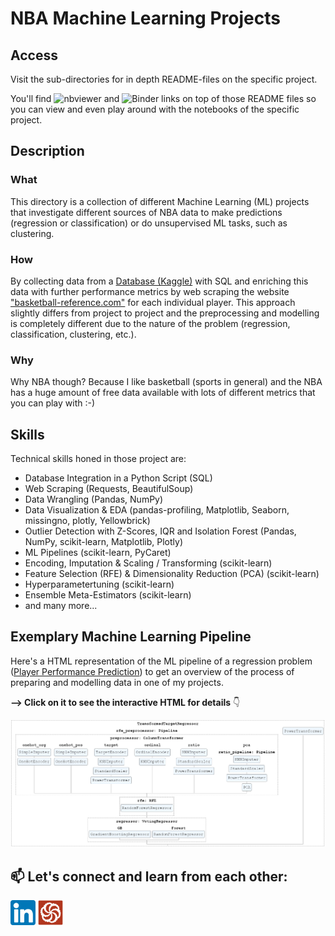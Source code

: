 # NBA Machine Learning Projects

## Access
Visit the sub-directories for in depth README-files on the specific project.

You'll find ![nbviewer](https://raw.githubusercontent.com/jupyter/design/master/logos/Badges/nbviewer_badge.svg) and ![Binder](https://mybinder.org/badge_logo.svg)
links on top of those README files so you can view and even play around with the notebooks of the specific project.

## Description

### What
This directory is a collection of different Machine Learning (ML) projects that investigate different sources of NBA data to make
predictions (regression or classification) or do unsupervised ML tasks, such as clustering.


### How
By collecting data from a [Database (Kaggle)](https://www.kaggle.com/wyattowalsh/basketball) with SQL and enriching this data with further performance metrics by
web scraping the website ["basketball-reference.com"](https://www.basketball-reference.com) for each individual player. This approach slightly differs from project to project
and the preprocessing and modelling is completely different due to the nature of the problem (regression, classification, clustering, etc.).

### Why
Why NBA though? Because I like basketball (sports in general) and the NBA has a huge amount of free data available with lots of different metrics that you can play with :-) 

## Skills
Technical skills honed in those project are:
- Database Integration in a Python Script (SQL)
- Web Scraping (Requests, BeautifulSoup)
- Data Wrangling (Pandas, NumPy)
- Data Visualization & EDA (pandas-profiling, Matplotlib, Seaborn, missingno, plotly, Yellowbrick)
- Outlier Detection with Z-Scores, IQR and Isolation Forest (Pandas, NumPy, scikit-learn, Matplotlib, Plotly)
- ML Pipelines (scikit-learn, PyCaret)
- Encoding, Imputation & Scaling / Transforming (scikit-learn)
- Feature Selection (RFE) & Dimensionality Reduction (PCA) (scikit-learn)
- Hyperparametertuning (scikit-learn)
- Ensemble Meta-Estimators (scikit-learn)
- and many more...

## Exemplary Machine Learning Pipeline

Here's a HTML representation of the ML pipeline of a regression problem ([Player Performance Prediction](https://github.com/kevin-goetz/NBA-ML-Projects/tree/main/Player%20Performance%20Prediction))
to get an overview of the process of preparing and modelling data in one of my projects.

**--> Click on it to see the interactive HTML for details** 👇

[![raw.githack.com](https://github.com/kevin-goetz/NBA-ML-Projects/blob/main/Player%20Performance%20Prediction/Models/ML%20Pipeline.PNG)](https://rawcdn.githack.com/kevin-goetz/NBA-ML-Projects/9c439f9f4304749febc12af72782517efaa1d8ee/Player%20Performance%20Prediction/Models/NBA_Rookie_model_pipeline.html)


## 📫 Let's connect and learn from each other:

[<img src="https://github.com/kevin-goetz/kevin-goetz/blob/main/LinkedIn Logo.png" height="40em" align="center" alt="Connect with Me on LinkedIn" title="Connect with Me on LinkedIn"/>](https://linkedin.com/in/kgötz)
[<img src="https://github.com/kevin-goetz/kevin-goetz/blob/main/Codewars Logo.svg" height="40em" align="center" alt="Connect with Me on Codewars" title="Connect with Me on Codewars"/>](https://www.codewars.com/users/kevin-goetz)



